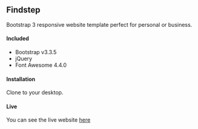 ## Findstep
Bootstrap 3 responsive website template perfect for personal or business.

#### Included
- Bootstrap v3.3.5
- jQuery
- Font Awesome 4.4.0

#### Installation
Clone to your desktop.

#### Live
You can see the live website
[here](http://www.findstep.com)
